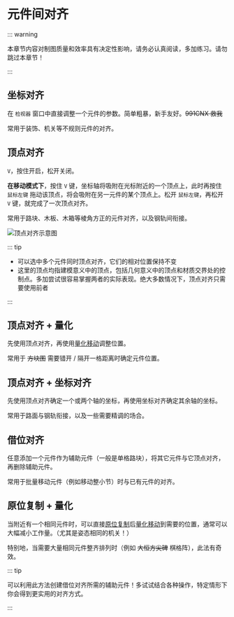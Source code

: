 # 元件间对齐

::: warning

本章节内容对制图质量和效率具有决定性影响，请务必认真阅读，多加练习。请勿跳过本章节！

:::

## 坐标对齐

在 `检视器` 窗口中直接调整一个元件的参数。简单粗暴，新手友好。~~991CNX 救我~~

常用于装饰、机关等不规则元件的对齐。

## 顶点对齐

`V`，按住开启，松开关闭。

**在移动模式下**，按住 `V` 键，坐标轴将吸附在光标附近的一个顶点上，此时再按住 `鼠标左键` 拖动该顶点，将会吸附在另一元件的某个顶点上。松开 `鼠标左键`，再松开 `V` 键，就完成了一次顶点对齐。

常用于路块、木板、木箱等棱角方正的元件对齐，以及钢轨间衔接。

![顶点对齐示意图](/images/vertex-alignment-example.gif)

::: tip

- 可以选中多个元件同时顶点对齐，它们的相对位置保持不变
- 这里的顶点均指建模意义中的顶点，包括几何意义中的顶点和材质交界处的控制点。多加尝试很容易掌握两者的实际表现。绝大多数情况下，顶点对齐只需要使用前者

:::

## 顶点对齐 + 量化

先使用顶点对齐，再使用[量化移动](/start/basic-operation.md#量化)调整位置。

常用于 ~~方块图~~ 需要错开 / 隔开一格距离时确定元件位置。

## 顶点对齐 + 坐标对齐

先使用顶点对齐确定一个或两个轴的坐标，再使用坐标对齐确定其余轴的坐标。

常用于路面与钢轨衔接，以及一些需要精调的场合。

## 借位对齐

任意添加一个元件作为辅助元件（一般是单格路块），将其它元件与它顶点对齐，再删除辅助元件。

常用于批量移动元件（例如移动整小节）时与已有元件的对齐。

## 原位复制 + 量化

当附近有一个相同元件时，可以直接[原位复制](/start/basic-operation.md#复制元件)后[量化移动](/start/basic-operation.md#量化)到需要的位置，通常可以大幅减小工作量。（尤其是姿态相同的机关！）

特别地，当需要大量相同元件整齐排列时（例如 ~~大恒方尖碑~~ 棋格阵），此法有奇效。

::: tip

可以利用此方法创建借位对齐所需的辅助元件！多试试结合各种操作，特定情形下你会得到更实用的对齐方式。

:::

